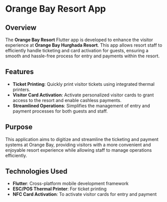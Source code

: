 # Orange Bay Resort App

## Overview

The **Orange Bay Resort** Flutter app is developed to enhance the visitor experience at **Orange Bay Hurghada Resort**. This app allows resort staff to efficiently handle ticketing and card activation for guests, ensuring a smooth and hassle-free process for entry and payments within the resort.

## Features

- **Ticket Printing**: Quickly print visitor tickets using integrated thermal printers.
- **Visitor Card Activation**: Activate personalized visitor cards to grant access to the resort and enable cashless payments.
- **Streamlined Operations**: Simplifies the management of entry and payment processes for both guests and staff.

## Purpose

This application aims to digitize and streamline the ticketing and payment systems at Orange Bay, providing visitors with a more convenient and enjoyable resort experience while allowing staff to manage operations efficiently.

## Technologies Used

- **Flutter**: Cross-platform mobile development framework
- **ESC/POS Thermal Printer**: For ticket printing
- **NFC Card Activation**: To activate visitor cards for entry and payment
